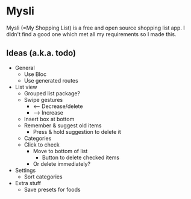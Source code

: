 # Mysli

Mysli (=My Shopping List) is a free and open source shopping list app. I didn't find a good one which met all my requirements so I made this.

## Ideas (a.k.a. todo)

- General
  - Use Bloc
  - Use generated routes
- List view
  - Grouped list package?
  - Swipe gestures
    - <-- Decrease/delete
    - --> Increase
  - Insert box at bottom
  - Remember & suggest old items
    - Press & hold suggestion to delete it
  - Categories
  - Click to check
    - Move to bottom of list
      - Button to delete checked items
    - Or delete immediately?
- Settings
  - Sort categories
- Extra stuff
  - Save presets for foods
